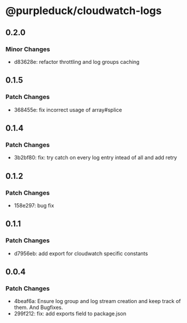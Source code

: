# @purpleduck/cloudwatch-logs

## 0.2.0

### Minor Changes

- d83628e: refactor throttling and log groups caching

## 0.1.5

### Patch Changes

- 368455e: fix incorrect usage of array#splice

## 0.1.4

### Patch Changes

- 3b2bf80: fix: try catch on every log entry intead of all and add retry

## 0.1.2

### Patch Changes

- 158e297: bug fix

## 0.1.1

### Patch Changes

- d7956eb: add export for cloudwatch specific constants

## 0.0.4

### Patch Changes

- 4beaf6a: Ensure log group and log stream creation and keep track of them. And Bugfixes.
- 299f212: fix: add exports field to package.json
